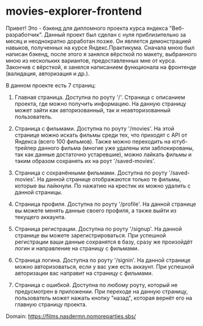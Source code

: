 # movies-explorer-frontend

Привет! Это - бэкенд для дипломного проекта курса яндекса "Веб-разработчик". Данный проект был сделан с нуля приблизительно за месяц и неоднократно доработан позже. Он является демонстрацией навыков, полученных на курсе Яндекс.Практикума. Сначала мною был написан бэкенд, после этого я занялся вёрсткой по макету, выбранного мною из нескольких вариантов, предоставленных мне от курса. Закончив с вёрсткой, я занялся написанием функционала на фронтенде (валидация, авторизация и др.).

В данном проекте есть 7 страниц:

1. Главная страница. Доступна по роуту '/'. Страница с описанием проекта, где можно получить информацию. На данную страницу может зайти как авторизованный, так и неавторизованный пользователь.

2. Страница с фильмами. Доступна по роуту '/movies'. На этой странице можно искать фильмы среди тех, что приходят с API от Яндекса (всего 100 фильмов). Также можно переходить на ютуб-трейлер данного фильма (многие уже удалены или заблокированы, так как данные достаточно устаревшие), можно лайкать фильмы и таким образом сохранять их на роут '/saved-movies'.

3. Страница с сохранёнными фильмами. Доступна по роуту '/saved-movies'. На данной странице отображаются только те фильмы, которые вы лайкнули. По нажатию на крестик их можно удалить с данной страницы.

4. Страница профиля. Доступна по роуту '/profile'. На данной странице вы можете менять данные своего профиля, а также выйти из текущего аккаунта.

5. Страница регистрации. Доступна по роуту '/signup'. На данной странице вы можете зарегистрироваться. При успешной регистрации ваши данные сохранятся в базу, сразу же произойдёт логин и направление на страницу с фильмами.

6. Страница логина. Доступна по роуту '/signin'. На данной странице можно авторизоваться, если у вас уже есть аккаунт. При успешной авторизации вас направит на страницу с фильмами.

7. Страница с ошибкой. Доступна по любому роуту, который не предусмотрен в приложении. При переходе на данную страницу, пользователь может нажать кнопку "назад", которая вернёт его на главную страницу проекта.

Domain: https://films.nasdermn.nomoreparties.sbs/

